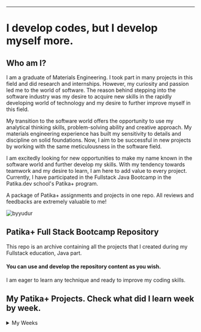 ---
# I develop codes, but I develop myself more.
## Who am I?

I am a graduate of Materials Engineering. I took part in many projects in this field and did research and internships. However, my curiosity and passion led me to the world of software. The reason behind stepping into the software industry was my desire to acquire new skills in the rapidly developing world of technology and my desire to further improve myself in this field.

My transition to the software world offers the opportunity to use my analytical thinking skills, problem-solving ability and creative approach. My materials engineering experience has built my sensitivity to details and discipline on solid foundations. Now, I aim to be successful in new projects by working with the same meticulousness in the software field.

I am excitedly looking for new opportunities to make my name known in the software world and further develop my skills. With my tendency towards teamwork and my desire to learn, I am here to add value to every project. Currently, I have participated in the Fullstack Java Bootcamp in the Patika.dev school's Patika+ program.

A package of Patika+ assignments and projects in one repo. All reviews and feedbacks are extremely valuable to me!




![byyudur](https://github.com/byurudur/Patika-Projects/assets/136338567/d7843dcd-b8ba-431b-90ec-e7c14ce3daa1)


## Patika+ Full Stack Bootcamp Repository

This repo is an archive containing all the projects that I created during my Fullstack education, Java part.



#### You can use and develop the repository content as you wish.
I am eager to learn any technique and ready to improve my coding skills.



## My Patika+ Projects. Check what did I learn week by week.

<details>
  <summary>My Weeks</summary>

  
  - [Week 1](https://github.com/byurudur/Patika-Projects/tree/main/week1)
  
  - [Week 2](https://github.com/byurudur/Patika-Projects/tree/main/week2)

  - [Week 3](https://github.com/byurudur/Mine-Sweeper)

  - [Week 4](https://github.com/byurudur/Patika-Projects/tree/main/week4)

  - [Week 5](https://github.com/byurudur/Patika-Projects/tree/main/week5)

  
</details>




